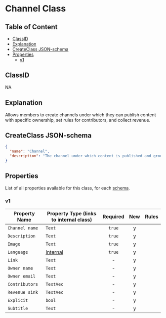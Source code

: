 Channel Class
=============

Table of Content
----------------
<!-- TOC START min:1 max:3 link:true asterisk:false update:true -->
  - [ClassID](#classid)
  - [Explanation](#explanation)
  - [CreateClass JSON-schema](#createclass-json-schema)
  - [Properties](#properties)
    - [v1](#v1)
<!-- TOC END -->

## ClassID
NA

## Explanation
Allows members to create channels under which they can publish content with specific ownership, set rules for contributors, and collect revenue.

## CreateClass JSON-schema
```json
{
  "name": "Channel",
  "description": "The channel under which content is published and grouped.",
}
```

## Properties
List of all properties available for this class, for each [schema](/joystream-content-system/schemas/general/channel.md).

### v1

|     Property Name       | Property Type (links to internal class)          |Required|New|  Rules  |
|-------------------------|--------------------------------------------------|:------:|:-:|---------|
|`Channel name`           |`Text`                                            | `true` | y |         |
|`Description`            |`Text`                                            | `true` | y |         |
|`Image`                  |`Text`                                            | `true` | y |         |
|`Language`               |[Internal](../general/language.md)                | `true` | y |         |
|`Link`                   |`Text`                                            |   -    | y |         |
|`Owner name`             |`Text`                                            |   -    | y |         |
|`Owner email`            |`Text`                                            |   -    | y |         |
|`Contributors`           |`TextVec`                                         |   -    | y |         |
|`Revenue sink`           |`TextVec`                                         |   -    | y |         |
|`Explicit`               |`bool`                                            |   -    | y |         |
|`Subtitle`               |`Text`                                            |   -    | y |         |
